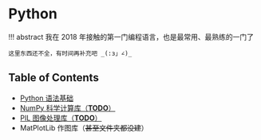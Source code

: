 # Python

!!! abstract
    我在 2018 年接触的第一门编程语言，也是最常用、最熟练的一门了

    这里东西还不全，有时间再补充吧 _(:з」∠)_

## Table of Contents
- [Python 语法基础](basic)
- [NumPy 科学计算库（**TODO**）](numpy)
- [PIL 图像处理库（**TODO**）](pil)
- MatPlotLib 作图库（~~甚至文件夹都没建~~）